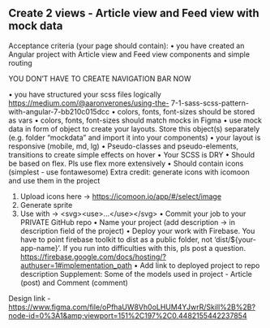 ## Create 2 views - Article view and Feed view with mock data

Acceptance criteria (your page should contain):
• you have created an Angular project with Article view and Feed view components and
simple routing

YOU DON’T HAVE TO CREATE NAVIGATION BAR NOW

• you have structured your scss files logically https://medium.com/@aaronverones/using-the-
7-1-sass-scss-pattern-with-angular-7-bb210c015dcc
• colors, fonts, font-sizes should be stored as vars
• colors, fonts, font-sizes should match mocks in Figma
• use mock data in form of object to create your layouts. Store this object(s) separately (e.g.
folder “mockdata” and import it into your components)
• your layout is responsive (mobile, md, lg)
• Pseudo-classes and pseudo-elements, transitions to create simple effects on hover
• Your SCSS is DRY
• Should be based on flex. Pls use flex more extensively
• Should contain icons (simplest - use fontawesome)
Extra credit: generate icons with icomoon and use them in the project
1. Upload icons here -&gt; https://icomoon.io/app/#/select/image
2. Generate sprite
3. Use with -&gt; &lt;svg&gt;&lt;use&gt;...&lt;/use&gt;&lt;/svg&gt;
• Commit your job to your PRIVATE GitHub repo
• Name your project (add description -&gt; in description field of the project)
• Deploy your work with Firebase. You have to point firebase toolkit to dist as a public
folder, not ‘dist/${your-app-name}’. If you run into difficulties with this, pls post a question.
https://firebase.google.com/docs/hosting/?authuser=1#implementation_path
• Add link to deployed project to repo description
Supplement: Some of the models used in project - Article (post) and Comment (comment)

Design link - https://www.figma.com/file/oPfhaUW8Vh0oLHUM4YJwrR/Skill%2B%2B?node-id=0%3A1&amp;viewport=151%2C197%2C0.4482155442237854
